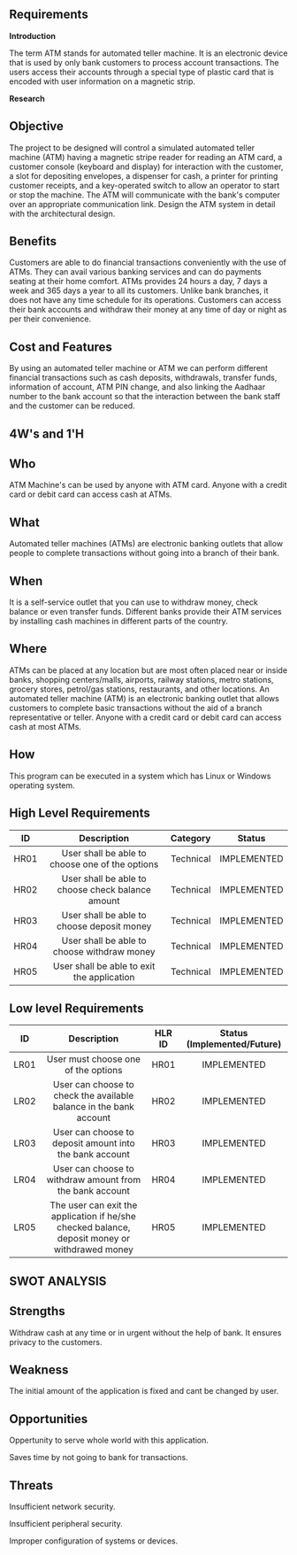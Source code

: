 ## Requirements

**Introduction**

The term ATM stands for automated teller machine. It is an electronic device that is used by only bank customers to process account transactions. The users access their accounts through a special type of plastic card that is encoded with user information on a magnetic strip.

**Research**

## Objective

The project to be designed will control a simulated automated teller machine (ATM) having a magnetic stripe reader for reading an ATM card, a customer console (keyboard and display) for interaction with the customer, a slot for depositing envelopes, a dispenser for cash, a printer for printing customer receipts, and a key-operated switch to allow an operator to start or stop the machine. The ATM will communicate with the bank's computer over an appropriate communication link. Design the ATM system in detail with the architectural design.

## Benefits

Customers are able to do financial transactions conveniently with the use of ATMs. They can avail various banking services and can do payments seating at their home comfort.
ATMs provides 24 hours a day, 7 days a week and 365 days a year to all its customers. Unlike bank branches, it does not have any time schedule for its operations. Customers can access their bank accounts and withdraw their money at any time of day or night as per their convenience.

## Cost and Features

By using an automated teller machine or ATM we can perform different financial transactions such as cash deposits, withdrawals, transfer funds, information of account, ATM PIN change, and also linking the Aadhaar number to the bank account so that the interaction between the bank staff and the customer can be reduced.

## 4W's and 1'H

## Who

ATM Machine's can be used by anyone with ATM card. Anyone with a credit card or debit card can access cash at ATMs.

## What

Automated teller machines (ATMs) are electronic banking outlets that allow people to complete transactions without going into a branch of their bank.

## When

It is a self-service outlet that you can use to withdraw money, check balance or even transfer funds. Different banks provide their ATM services by installing cash machines in different parts of the country.

## Where

ATMs can be placed at any location but are most often placed near or inside banks, shopping centers/malls, airports, railway stations, metro stations, grocery stores, petrol/gas stations, restaurants, and other locations. 
An automated teller machine (ATM) is an electronic banking outlet that allows customers to complete basic transactions without the aid of a branch representative or teller. Anyone with a credit card or debit card can access cash at most ATMs.

## How

This program can be executed in a system which has Linux or Windows operating system.

## High Level Requirements

|**ID**|**Description**|**Category**|**Status**|
| :-: | :-: | :-: | :-: |
|HR01|User shall be able to choose one of the options|Technical|IMPLEMENTED|
|HR02|User shall be able to choose check balance amount|Technical|IMPLEMENTED|
|HR03|User shall be able to choose deposit money|Technical|IMPLEMENTED|
|HR04|User shall be able to choose withdraw money|Technical|IMPLEMENTED|
|HR05|User shall be able to exit the application|Technical|IMPLEMENTED|

## Low level Requirements

|**ID**|**Description**|**HLR ID**|**Status (Implemented/Future)**|
| :-: | :-: | :-: | :-: |
|LR01|User must choose one of the options |HR01|IMPLEMENTED|
|LR02|User can choose to check the available balance in the bank account|HR02|IMPLEMENTED|
|LR03|User can choose to deposit amount into the bank account|HR03|IMPLEMENTED|
|LR04|User can choose to withdraw amount from the bank account|HR04|IMPLEMENTED|
|LR05|The user can exit the application if he/she checked balance, deposit money or withdrawed money|HR05|IMPLEMENTED|

## SWOT ANALYSIS

## Strengths

Withdraw cash at any time or in urgent without the help of bank. It ensures privacy to the customers.

## Weakness

The initial amount of the application is fixed and cant be changed by user.

## Opportunities

Oppertunity to serve whole world with this application.

Saves time by not going to bank for transactions.

## Threats

Insufficient network security.

Insufficient peripheral security.

Improper configuration of systems or devices.

